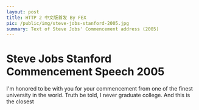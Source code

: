 ```yaml
---
layout: post
title: HTTP 2 中文版首发 By FEX
pic: /public/img/steve-jobs-stanford-2005.jpg
summary: Text of Steve Jobs' Commencement address (2005)
---
```


Steve Jobs Stanford Commencement Speech 2005
=

I'm honored to be with you for your commencement from one of the finest university in the world. Truth be told, I never graduate college. And this is the closest